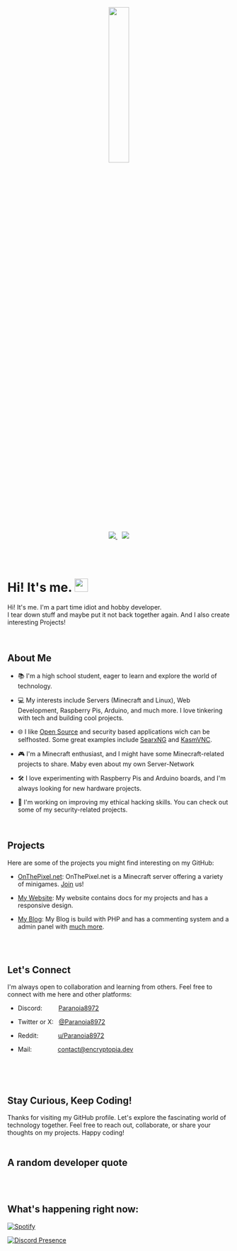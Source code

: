 <p align="center">
  <a href="https://encryptopia.dev">
    <img src="https://raw.githubusercontent.com/paranoia8972/paranoia8972/main/img/icon.png" width="30%" />
  </a>
</p>
<p align="center">
    <a href="https://encryptopia.dev/">
        <img src="https://img.shields.io/badge/My%20Website%20-00183e"/>
    </a>
    &ensp;
    <a href="https://onthepixel.net/">
        <img src="https://img.shields.io/badge/OnThePixel.net%20-751500">
    </a>
</p>
<p></br>
</br></p>
<h1 id="hiitsmeimgsrchttpsmediagiphycommediahvrjclfzcasrr4ia7zgiphygifwidth30">Hi! It's me. <img src="https://media.giphy.com/media/hvRJCLFzcasrR4ia7z/giphy.gif" width="30"></h1>
<p>Hi! It's me. I'm a part time idiot and hobby developer.
<br/>
I tear down stuff and maybe put it not back together again. And I also create interesting Projects!</p>
<p></br></p>
<h2 id="aboutme">About Me</h2>
<ul>
<li><p>📚 I'm a high school student, eager to learn and explore the world of technology.</p></li>
<li><p>💻 My interests include Servers (Minecraft and Linux), Web Development, Raspberry Pis, Arduino, and much more. I love tinkering with tech and building cool projects.</p></li>
<li><p>🌐 I like <a href="https://opensource.org">Open Source</a> and security based applications wich can be selfhosted. Some great examples include <a href="https://github.com/searxng/searxng-docker">SearxNG</a> and <a href="https://github.com/kasmtech/KasmVNC">KasmVNC</a>.</p></li>
<li><p>🎮 I'm a Minecraft enthusiast, and I might have some Minecraft-related projects to share. Maby even about my own Server-Network</p></li>
<li><p>🛠️ I love experimenting with Raspberry Pis and Arduino boards, and I'm always looking for new hardware projects.</p></li>
<li><p>🤖 I'm working on improving my ethical hacking skills. You can check out some of my security-related projects.</p></li>
</ul>
<p></br></p>
<h2 id="projects">Projects</h2>
<p>Here are some of the projects you might find interesting on my GitHub:</p>
<ul>
<li><p><a href="https://onthepixel.net/">OnThePixel.net</a>: OnThePixel.net is a Minecraft server offering a variety of minigames. <a href="https://discord.onthepixel.net/">Join</a> us!</p></li>
<li><p><a href="https://encryptopia.dev/">My Website</a>: My website contains docs for my projects and has a responsive design.</p></li>
<li><p><a href="https://blog.encryptopia.dev/">My Blog</a>: My Blog is build with PHP and has a commenting system and a admin panel with <a href="https://github.com/paranoia8972/blog-source-code"> much more</a>.</p></li>
</ul>
<p></br>
</br></p>
<h2 id="letsconnect">Let's Connect</h2>
<p>I'm always open to collaboration and learning from others. Feel free to connect with me here and other platforms:</p>
<ul>
<li><p>Discord: &emsp;&ensp;&nbsp;&nbsp; <a href="https://discord.com/users/982984144567017493">Paranoia8972</a></p></li>
<li><p>Twitter or X: &nbsp; <a href="https://x.com/@Paranoia8972">@Paranoia8972</a></p></li>
<li><p>Reddit: &emsp;&ensp;&nbsp;&nbsp;&nbsp;&nbsp; <a href="https://reddit.com/u/Paranoia8972">u/Paranoia8972</a></p></li>
<li><p>Mail: &emsp;&emsp;&ensp;&nbsp;&nbsp;&nbsp;&nbsp; <a href="mailto:contact@encryptopia.dev">contact@encryptopia.dev</a></p></li>
</ul>
<p></br>
</br>
</br></p>
<h2 id="staycuriouskeepcoding">Stay Curious, Keep Coding!</h2>
<p>Thanks for visiting my GitHub profile. Let's explore the fascinating world of technology together. Feel free to reach out, collaborate, or share your thoughts on my projects. Happy coding!
</br>
</br></p>
<h2 id="arandomdeveloperquote">A random developer quote</h2>
<p></br>
</br></p>
<h2 id="whatshappeningrightnow">What's happening right now:</h2>
<p><a href="https://spotify-github-profile.vercel.app/api/view?uid=31lxkybcozg34ujhjk2wnlzmhlb4&redirect=true"><img src="https://spotify-github-profile.vercel.app/api/view?uid=31lxkybcozg34ujhjk2wnlzmhlb4&cover_image=true&theme=novatorem&show_offline=true&background_color=007fff&interchange=true&bar_color=00ff00&bar_color_cover=false" alt="Spotify" /></a></p>
<p><a href="https://discord.com/users/982984144567017493"><img src="https://lanyard.cnrad.dev/api/982984144567017493?theme=:dark?hideDiscrim=true?idleMessage=:Probably%2520doing%2520something%2520else…?showDisplayName=true?borderRadius=:2px" alt="Discord Presence" /></a></p>

